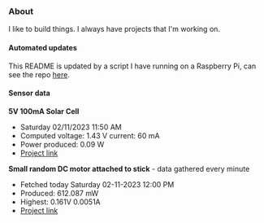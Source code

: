 ### About
I like to build things. I always have projects that I'm working on.

#### Automated updates
This README is updated by a script I have running on a Raspberry Pi, can see the repo [here](https://github.com/jdc-cunningham/raspi-git-repo-updater).

#### Sensor data
**5V 100mA Solar Cell**
- Saturday 02/11/2023 11:50 AM
- Computed voltage: 1.43 V current: 60 mA
- Power produced: 0.09 W
- [Project link](https://github.com/jdc-cunningham/raspisolarplotter)

**Small random DC motor attached to stick** - data gathered every minute
- Fetched today Saturday 02-11-2023 12:00 PM
- Produced: 612.087 mW
- Highest: 0.161V 0.0051A
- [Project link](https://github.com/jdc-cunningham/turbine-raspi)